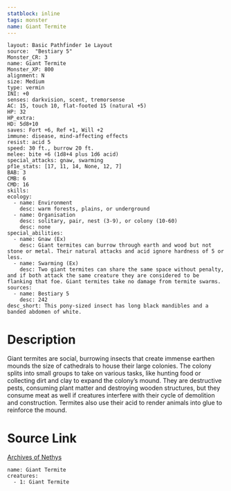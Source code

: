 ```yaml
---
statblock: inline
tags: monster
name: Giant Termite
---
```

```statblock
layout: Basic Pathfinder 1e Layout
source:  "Bestiary 5"
Monster_CR: 3
name: Giant Termite
Monster_XP: 800
alignment: N
size: Medium
type: vermin
INI: +0
senses: darkvision, scent, tremorsense
AC: 15, touch 10, flat-footed 15 (natural +5)
HP: 32
HP_extra: 
HD: 5d8+10
saves: Fort +6, Ref +1, Will +2
immune: disease, mind-affecting effects
resist: acid 5
speed: 30 ft., burrow 20 ft.
melee: bite +6 (1d8+4 plus 1d6 acid)
special_attacks: gnaw, swarming
pf1e_stats: [17, 11, 14, None, 12, 7]
BAB: 3
CMB: 6
CMD: 16
skills: 
ecology:
  - name: Environment
    desc: warm forests, plains, or underground
  - name: Organisation
    desc: solitary, pair, nest (3-9), or colony (10-60)
    desc: none
special_abilities:
  - name: Gnaw (Ex)
    desc: Giant termites can burrow through earth and wood but not stone or metal. Their natural attacks and acid ignore hardness of 5 or less.
  - name: Swarming (Ex)
    desc: Two giant termites can share the same space without penalty, and if both attack the same creature they are considered to be flanking that foe. Giant termites take no damage from termite swarms.
sources:
  - name: Bestiary 5
    desc: 242
desc_short: This pony-sized insect has long black mandibles and a banded abdomen of white.
```
# Description
Giant termites are social, burrowing insects that create immense earthen mounds the size of cathedrals to house their large colonies. The colony splits into small groups to take on various tasks, like hunting food or collecting dirt and clay to expand the colony’s mound. They are destructive pests, consuming plant matter and destroying wooden structures, but they consume meat as well if creatures interfere with their cycle of demolition and construction. Termites also use their acid to render animals into glue to reinforce the mound.
# Source Link
[Archives of Nethys](https://aonprd.com/MonsterDisplay.aspx?ItemName=Giant%20Termite)
```encounter-table
name: Giant Termite
creatures:
  - 1: Giant Termite
```
